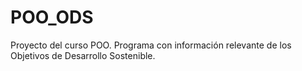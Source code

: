 # POO_ODS
Proyecto del curso POO. Programa con información relevante de los Objetivos de Desarrollo Sostenible.

